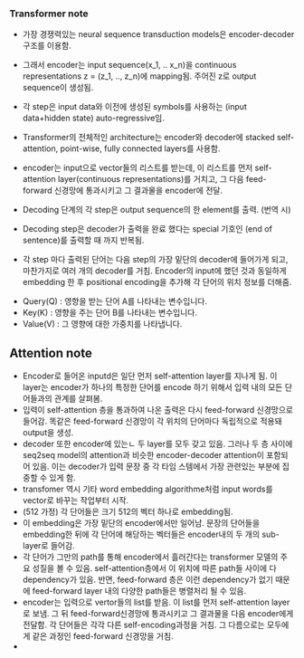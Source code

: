 ### Transformer note

- 가장 경쟁력있는 neural sequence transduction models은 encoder-decoder 구조를 이용함.
- 그래서 encoder는 input sequence(x_1, .. x_n)을 continuous representations z = (z_1, .., z_n)에 mapping됨. 주어진 z로 output sequence이 생성됨.
- 각 step은 input data와 이전에 생성된 symbols를 사용하는 (input data+hidden state) auto-regressive임.
- Transformer의 전체적인 architecture는 encoder와 decoder에 stacked self-attention, point-wise, fully connected layers를 사용함.


- encoder는 input으로 vector들의 리스트를 받는데, 이 리스트를 먼저 self-attention layer(continuous representations)를 거치고, 그 다음 feed-forward 신경망에 통과시키고 그 결과물을 encoder에 전달.
- Decoding 단계의 각 step은 output sequence의 한 element를 출력. (번역 시)
- Decoding step은 decoder가 출력을 완료 했다는 special 기호인 <eos> (end of sentence)를 출력할 때 까지 반복됨.
- 각 step 마다 출력된 단어는 다음 step의 가장 밑단의 decoder에 들어가게 되고, 마찬가지로 여러 개의 decoder를 거침. Encoder의 input에 했던 것과 동일하게 embedding 한 후 positional encoding을 추가해 각 단어의 위치 정보를 더해줌.

* Query(Q) : 영향을 받는 단어 A를 나타내는 변수입니다.
* Key(K) : 영향을 주는 단어 B를 나타내는 변수입니다.
* Value(V) : 그 영향에 대한 가중치를 나타냅니다.

## Attention note

- Encoder로 들어온 inputd은 일단 먼저 self-attention layer를 지나게 됨. 이 layer는 encoder가 하나의 특정한 단어를 encode 하기 위해서 입력 내의 모든 단어들과의 관계를 살펴봄.
- 입력이 self-attention 층을 통과하여 나온 출력은 다시 feed-forward 신경망으로 들어감. 똑같은 feed-forward 신경망이 각 위치의 단어마다 독립적으로 적용돼 output을 생성.
- decoder 또한 encoder에 있는ㄴ 두 layer를 모두 갖고 있음. 그러나 두 층 사이에 seq2seq model의 attention과 비슷한 encoder-decoder attention이 포함되어 있음. 이는 decoder가 입력 문장 중 각 타임 스템에서 가장 관련있는 부분에 집중할 수 있게 함.
- transfomer 역시 기타 word embedding algorithme처럼 input words를 vector로 바꾸는 작업부터 시작.
- (512 가정) 각 단어들은 크기 512의 벡터 하나로 embedding됨.
- 이 embedding은 가장 밑단의 encoder에서만 일어남. 문장의 단어들을 embedding한 뒤에 각 단어에 해당하는 벡터들은 encoder내의 두 개의 sub-layer로 들어감.
- 각 단어가 그만의 path를 통해 encoder에서 흘러간다는 transformer 모델의 주요 성질을 볼 수 있음. self-attention층에서 이 위치에 따른 path들 사이에 다 dependency가 있음. 반면, feed-forward 층은 이런 dependency가 없기 때문에 feed-forward layer 내의 다양한 path들은 병렬처리 될 수 있음.
- encoder는 입력으로 vertor들의 list를 받음. 이 list를 먼저 self-attention layer로 보냄. 그 뒤 feed-forward신경망에 통과시키고 그 결과물을 다음 encoder에게 전달함. 각 단어들은 각각 다른 self-encoding과정을 거침. 그 다름으로는 모두에게 같은 과정인 feed-forward 신경망을 거침.
- 
